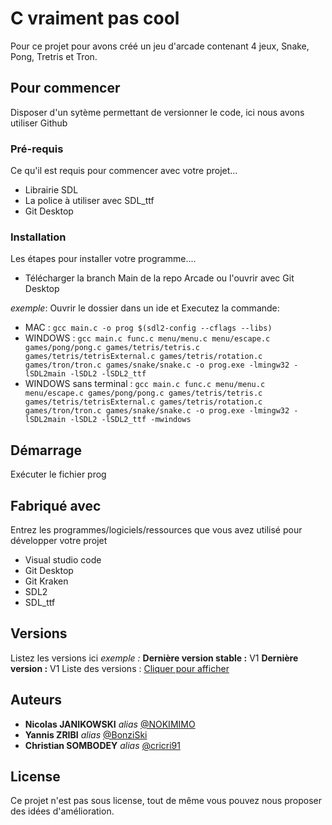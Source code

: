 # C vraiment pas cool


Pour ce projet pour avons créé un jeu d'arcade contenant 4 jeux, Snake, Pong, Tretris et Tron.

## Pour commencer

Disposer d'un sytème permettant de versionner le code, ici nous avons utiliser Github

### Pré-requis

Ce qu'il est requis pour commencer avec votre projet...

- Librairie SDL
- La police à utiliser avec SDL_ttf
- Git Desktop

### Installation

Les étapes pour installer votre programme....

- Télécharger la branch Main de la repo Arcade ou l'ouvrir avec Git Desktop


_exemple_: Ouvrir le dossier dans un ide et Executez la commande:

* MAC : ``gcc main.c -o prog $(sdl2-config --cflags --libs)``
* WINDOWS : ``gcc main.c func.c menu/menu.c menu/escape.c games/pong/pong.c games/tetris/tetris.c games/tetris/tetrisExternal.c games/tetris/rotation.c games/tron/tron.c games/snake/snake.c -o prog.exe -lmingw32 -lSDL2main -lSDL2 -lSDL2_ttf``
* WINDOWS sans terminal : ``gcc main.c func.c menu/menu.c menu/escape.c games/pong/pong.c games/tetris/tetris.c games/tetris/tetrisExternal.c games/tetris/rotation.c games/tron/tron.c games/snake/snake.c -o prog.exe -lmingw32 -lSDL2main -lSDL2 -lSDL2_ttf -mwindows``


## Démarrage

Exécuter le fichier prog

## Fabriqué avec

Entrez les programmes/logiciels/ressources que vous avez utilisé pour développer votre projet

* Visual studio code
* Git Desktop
* Git Kraken
* SDL2
* SDL_ttf

## Versions
Listez les versions ici 
_exemple :_
**Dernière version stable :** V1
**Dernière version :** V1
Liste des versions : [Cliquer pour afficher](https://github.com/BonziSki/Arcade)


## Auteurs

* **Nicolas JANIKOWSKI** _alias_ [@NOKIMIMO](https://github.com/NOKIMIMO)
* **Yannis ZRIBI** _alias_ [@BonziSki](https://github.com/BonziSki)
* **Christian SOMBODEY** _alias_ [@cricri91](https://github.com/cricri91)


## License

Ce projet n'est pas sous license, tout de même vous pouvez nous proposer des idées d'amélioration.
